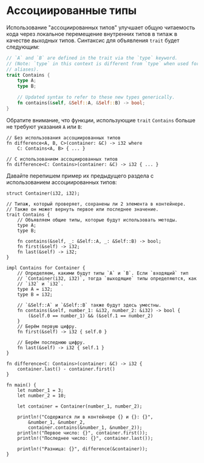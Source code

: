 # Ассоциированные типы

Использование "ассоциированных типов" улучшает общую 
читаемость кода через локальное перемещение внутренних типов в 
типаж в качестве *выходных* типов. Синтаксис для 
объявления `trait` будет следующим:

```rust
// `A` and `B` are defined in the trait via the `type` keyword.
// (Note: `type` in this context is different from `type` when used for
// aliases).
trait Contains {
    type A;
    type B;

    // Updated syntax to refer to these new types generically.
    fn contains(&self, &Self::A, &Self::B) -> bool;
}
```

Обратите внимание, что функции, использующие `trait` `Contains` больше не требуют указания `A` или `B`:

```rust,ignore
// Без использования ассоциированных типов
fn difference<A, B, C>(container: &C) -> i32 where
    C: Contains<A, B> { ... }

// С использованием ассоциированных типов
fn difference<C: Contains>(container: &C) -> i32 { ... }
```

Давайте перепишем пример их предыдущего раздела с использованием ассоциированных типов:

```rust,editable
struct Container(i32, i32);

// Типаж, который проверяет, сохранены ли 2 элемента в контейнере.
// Также он может вернуть первое или последнее значение.
trait Contains {
    // Объявляем общие типы, которые будут использовать методы.
    type A;
    type B;

    fn contains(&self, _: &Self::A, _: &Self::B) -> bool;
    fn first(&self) -> i32;
    fn last(&self) -> i32;
}

impl Contains for Container {
    // Определяем, какими будут типы `A` и `B`. Если `входящий` тип
    // `Container(i32, i32)`, тогда `выходящие` типы определяются, как
    // `i32` и `i32`.
    type A = i32;
    type B = i32;

    // `&Self::A` и `&Self::B` также будут здесь уместны.
    fn contains(&self, number_1: &i32, number_2: &i32) -> bool {
        (&self.0 == number_1) && (&self.1 == number_2)
    }
    // Берём первую цифру.
    fn first(&self) -> i32 { self.0 }

    // Берём последнюю цифру.
    fn last(&self) -> i32 { self.1 }
}

fn difference<C: Contains>(container: &C) -> i32 {
    container.last() - container.first()
}

fn main() {
    let number_1 = 3;
    let number_2 = 10;

    let container = Container(number_1, number_2);

    println!("Содержатся ли в контейнере {} и {}: {}",
        &number_1, &number_2,
        container.contains(&number_1, &number_2));
    println!("Первое число: {}", container.first());
    println!("Последнее число: {}", container.last());

    println!("Разница: {}", difference(&container));
}
```
